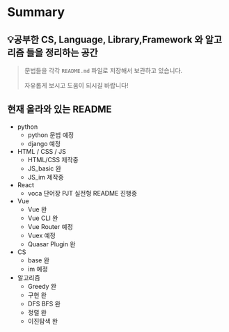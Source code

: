 # Summary

## 💡공부한 CS, Language, Library,Framework  와 알고리즘 들을 정리하는 공간

> 문법들을 각각 `README.md` 파일로 저장해서 보관하고 있습니다.
>
> 자유롭게 보시고 도움이 되시길 바랍니다!



## 현재 올라와 있는 README

- python
  - python 문법 예정
  - django 예정
- HTML / CSS / JS
  - HTML/CSS 제작중
  - JS_basic 완
  - JS_im 제작중
- React
  - voca 단어장 PJT 실전형 README 진행중
- Vue
  - Vue 완
  - Vue CLI 완
  - Vue Router 예정
  - Vuex 예정
  - Quasar Plugin 완
- CS
  - base 완
  - im 예정
- 알고리즘
  - Greedy 완
  - 구현 완
  - DFS BFS 완
  - 정렬 완
  - 이진탐색 완
